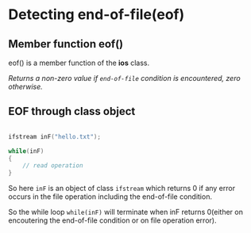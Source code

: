 # Detecting end-of-file(eof)

## Member function eof()

eof() is a member function of the **ios** class.

_Returns a non-zero value if `end-of-file` condition is encountered, zero otherwise._


## EOF through class object

```c++

ifstream inF("hello.txt");

while(inF)
{
	// read operation
}
```

So here `inF` is an object of class `ifstream` which returns 0 if any error occurs in the file operation including the end-of-file condition.

So the while loop `while(inF)` will terminate when inF returns 0(either on encoutering the end-of-file condition or on file operation error).

